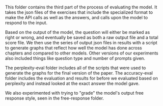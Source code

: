 This folder contains the third part of the process of evaluating the model. It takes the json files of the exercises that include the specialized format to make the API calls as well as the answers, and calls upon the model to respond to the input.

Based on the output of the model, the question will either be marked as right or wrong, and eventually be saved as both a raw output file and a total score file. We then use the series of output json files in results with a script to generate graphs that reflect how well the model has done across chapters and compared to other models. Other versions of our experiments also included things like question type and number of prompts given.

The perplexity-eval folder includes all of the scripts that were used to generate the graphs for the final version of the paper. The accuracy-eval folder includes the evaluation and results for before we evaluated based on perplexity and instead looked at the exact answer the model gave. 

We also experimented with trying to "grade" the model's output free response style, seen in the free-response folder.